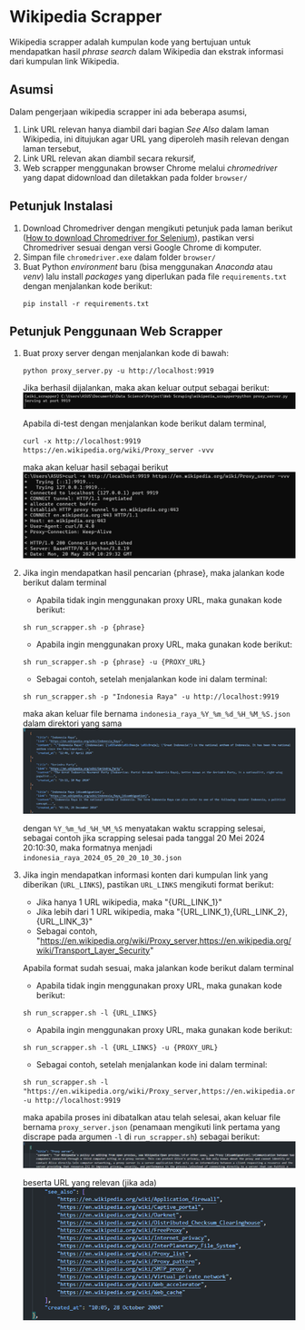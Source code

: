 # Wikipedia Scrapper
Wikipedia scrapper adalah kumpulan kode yang bertujuan untuk mendapatkan hasil *phrase search* dalam Wikipedia dan ekstrak informasi dari kumpulan link Wikipedia.

## Asumsi
Dalam pengerjaan wikipedia scrapper ini ada beberapa asumsi,
1. Link URL relevan hanya diambil dari bagian *See Also* dalam laman Wikipedia, ini ditujukan agar URL yang diperoleh masih relevan dengan laman tersebut,
2. Link URL relevan akan diambil secara rekursif,
3. Web scrapper menggunakan browser Chrome melalui *chromedriver* yang dapat didownload dan diletakkan pada folder `browser/`

## Petunjuk Instalasi
1. Download Chromedriver dengan mengikuti petunjuk pada laman berikut ([How to download Chromedriver for Selenium](https://www.automationtestinghub.com/download-chrome-driver/)), pastikan versi Chromedriver sesuai dengan versi Google Chrome di komputer.
2. Simpan file `chromedriver.exe` dalam folder `browser/`
3. Buat Python *environment* baru (bisa menggunakan *Anaconda* atau *venv*) lalu install *packages* yang diperlukan pada file `requirements.txt` dengan menjalankan kode berikut:
    ```
    pip install -r requirements.txt
    ```

## Petunjuk Penggunaan Web Scrapper
1. Buat proxy server dengan menjalankan kode di bawah: 
    ```
    python proxy_server.py -u http://localhost:9919
    ```
    Jika berhasil dijalankan, maka akan keluar output sebagai berikut:
    ![proxy_server_success](img/proxy_server_success.png "proxy_server_success")

    Apabila di-test dengan menjalankan kode berikut dalam terminal,
    ```
    curl -x http://localhost:9919 https://en.wikipedia.org/wiki/Proxy_server -vvv
    ```
    maka akan keluar hasil sebagai berikut
    ![curl_success](img/curl_success.png "curl_success")

2. Jika ingin mendapatkan hasil pencarian {phrase}, maka jalankan kode berikut dalam terminal
    * Apabila tidak ingin menggunakan proxy URL, maka gunakan kode berikut:
    ```
    sh run_scrapper.sh -p {phrase}
    ```
    * Apabila ingin menggunakan proxy URL, maka gunakan kode berikut:
    ```
    sh run_scrapper.sh -p {phrase} -u {PROXY_URL}
    ```
    * Sebagai contoh, setelah menjalankan kode ini dalam terminal:
    ```
    sh run_scrapper.sh -p "Indonesia Raya" -u http://localhost:9919
    ```
    maka akan keluar file bernama `indonesia_raya_%Y_%m_%d_%H_%M_%S.json` dalam direktori yang sama
    ![phrase_Search_result](img/phrase_search_result.png "phrase_search_result")

    dengan `%Y_%m_%d_%H_%M_%S` menyatakan waktu scrapping selesai, sebagai contoh jika scrapping selesai pada tanggal 20 Mei 2024 20:10:30, maka formatnya menjadi `indonesia_raya_2024_05_20_20_10_30.json`

3. Jika ingin mendapatkan informasi konten dari kumpulan link yang diberikan (`URL_LINKS`), pastikan `URL_LINKS` mengikuti format berikut:
    * Jika hanya 1 URL wikipedia, maka "{URL_LINK_1}"
    * Jika lebih dari 1 URL wikipedia, maka "{URL_LINK_1},{URL_LINK_2},{URL_LINK_3}"
    * Sebagai contoh, "https://en.wikipedia.org/wiki/Proxy_server,https://en.wikipedia.org/wiki/Transport_Layer_Security"

    Apabila format sudah sesuai, maka jalankan kode berikut dalam terminal
    * Apabila tidak ingin menggunakan proxy URL, maka gunakan kode berikut:
    ```
    sh run_scrapper.sh -l {URL_LINKS}
    ```
    * Apabila ingin menggunakan proxy URL, maka gunakan kode berikut:
    ```
    sh run_scrapper.sh -l {URL_LINKS} -u {PROXY_URL}
    ```
    * Sebagai contoh, setelah menjalankan kode ini dalam terminal:
    ```
    sh run_scrapper.sh -l "https://en.wikipedia.org/wiki/Proxy_server,https://en.wikipedia.org/wiki/Transport_Layer_Security" -u http://localhost:9919
    ```

    maka apabila proses ini dibatalkan atau telah selesai, akan keluar file bernama `proxy_server.json` (penamaan mengikuti link pertama yang discrape pada argumen `-l` di `run_scrapper.sh`) sebagai berikut:
    ![page_info_result_1](img/page_info_result_1.png "page_info_result_1")
    
    beserta URL yang relevan (jika ada)
    ![page_info_result_2](img/page_info_result_2.png "page_info_result_2")
